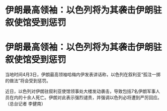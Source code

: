 # 伊朗最高领袖：以色列将为其袭击伊朗驻叙使馆受到惩罚

# 伊朗最高领袖：以色列将为其袭击伊朗驻叙使馆受到惩罚

当地时间4月3日，伊朗最高领袖哈梅内伊发表讲话称，以色列在叙利亚“孤注一掷的做法”将会受到惩罚。

近日，以色列对伊朗驻叙利亚使馆领事处大楼发动袭击，导致包括7名伊朗军事人员在内的十余人死亡。伊朗对此表示强烈谴责，并强调以色列必将遭到严厉回应。（总台记者
李健南）

